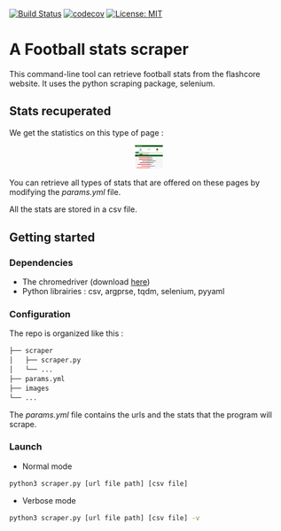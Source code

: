 [![Build Status](https://travis-ci.org/amaurylekens/FootballStatsScraper.svg?branch=master)](https://travis-ci.org/amaurylekens/FootballStatsScraper)
[![codecov](https://codecov.io/gh/amaurylekens/FootballStatsScraper/branch/master/graph/badge.svg)](https://codecov.io/gh/amaurylekens/FootballStatsScraper)
[![License: MIT](https://img.shields.io/badge/License-MIT-yellow.svg)](https://opensource.org/licenses/MIT)

# A Football stats scraper

This command-line tool can retrieve football stats from the flashcore website. It uses the python scraping package, selenium.

## Stats recuperated


We get the statistics on this type of page :

<p align="center">
  <img src="https://github.com/amaurylekens/FootballStatsScraper/blob/master/images/page.png" style="width: 10%; height: 10%"/>
</p>

You can retrieve all types of stats that are offered on these pages by modifying the *params.yml* file.

All the stats are stored in a csv file.

## Getting started 

### Dependencies

* The chromedriver (download [here](https://chromedriver.chromium.org/downloads))
* Python librairies : csv, argprse, tqdm, selenium, pyyaml

### Configuration

The repo is organized like this :


```bash
├── scraper
│   ├── scraper.py
│   └── ...
├── params.yml
├── images
└── ...
``` 

The *params.yml* file contains the urls and the stats that the program will scrape.

### Launch

* Normal mode

```bash
python3 scraper.py [url file path] [csv file] 
``` 

* Verbose mode

```bash
python3 scraper.py [url file path] [csv file] -v
```
